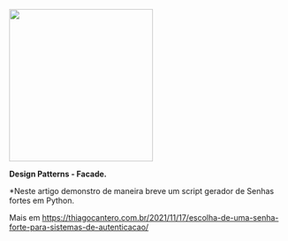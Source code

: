 <div class="container">
    <img src="https://thiagocantero.com.br/wp-content/uploads/2022/06/cropped-thicantero_branco.png" width="260" height="275" />
</div>

**Design Patterns - Facade.**

*Neste artigo demonstro de maneira breve um script gerador de Senhas fortes em Python.

Mais em https://thiagocantero.com.br/2021/11/17/escolha-de-uma-senha-forte-para-sistemas-de-autenticacao/
